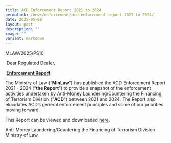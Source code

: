 ```yaml
---
title: ACD Enforcement Report 2021 to 2024
permalink: /news/enforcement/acd-enforcement-report-2021-to-2024/
date: 2025-05-08
layout: post
description: ""
image: ""
variant: markdown
---
```

<p>MLAW/2025/PS10</p>
<p>&nbsp;Dear Regulated Dealer,</p>
<p><strong>&nbsp;<u>Enforcement Report</u></strong>
</p>
<p>
The Ministry of Law (“<strong>MinLaw</strong>”) has published the ACD Enforcement
Report 2021 - 2024 (“<strong>the Report</strong>”) to provide a snapshot
of the enforcement activities undertaken by Anti-Money Laundering/Countering the Financing of Terrorism Division ("<strong>ACD</strong>") between 2021 and 2024.
The Report also elucidates ACD’s general enforcement principles and some
of our priorities moving forward.</p>
<p> This Report can be viewed
and downloaded <a href="/files/ACD_Enforcement_Report_2021_to_2024.pdf" rel="noopener noreferrer nofollow" target="_blank"><u>here</u></a>.</p>
<p></p>
Anti-Money Laundering/Countering the Financing of Terrorism Division
<br>Ministry of Law